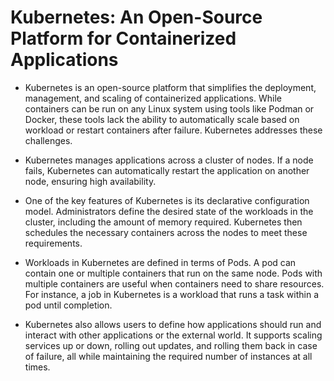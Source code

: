 # Kubernetes: An Open-Source Platform for Containerized Applications

- Kubernetes is an open-source platform that simplifies the deployment, management, and scaling of containerized applications. While containers can be run on any Linux system using tools like Podman or Docker, these tools lack the ability to automatically scale based on workload or restart containers after failure. Kubernetes addresses these challenges.

- Kubernetes manages applications across a cluster of nodes. If a node fails, Kubernetes can automatically restart the application on another node, ensuring high availability.

- One of the key features of Kubernetes is its declarative configuration model. Administrators define the desired state of the workloads in the cluster, including the amount of memory required. Kubernetes then schedules the necessary containers across the nodes to meet these requirements.

- Workloads in Kubernetes are defined in terms of Pods. A pod can contain one or multiple containers that run on the same node. Pods with multiple containers are useful when containers need to share resources. For instance, a job in Kubernetes is a workload that runs a task within a pod until completion.

- Kubernetes also allows users to define how applications should run and interact with other applications or the external world. It supports scaling services up or down, rolling out updates, and rolling them back in case of failure, all while maintaining the required number of instances at all times.

